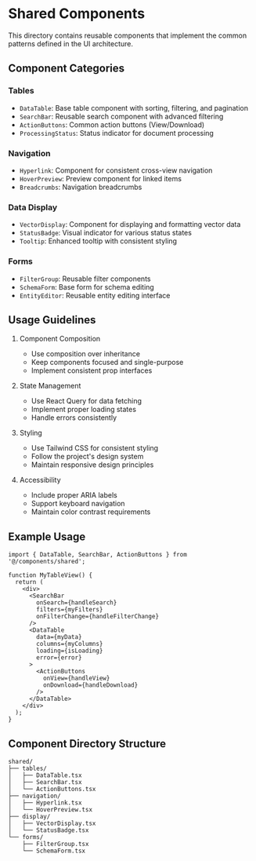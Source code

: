 # Shared Components

This directory contains reusable components that implement the common patterns defined in the UI architecture.

## Component Categories

### Tables
- `DataTable`: Base table component with sorting, filtering, and pagination
- `SearchBar`: Reusable search component with advanced filtering
- `ActionButtons`: Common action buttons (View/Download)
- `ProcessingStatus`: Status indicator for document processing

### Navigation
- `Hyperlink`: Component for consistent cross-view navigation
- `HoverPreview`: Preview component for linked items
- `Breadcrumbs`: Navigation breadcrumbs

### Data Display
- `VectorDisplay`: Component for displaying and formatting vector data
- `StatusBadge`: Visual indicator for various status states
- `Tooltip`: Enhanced tooltip with consistent styling

### Forms
- `FilterGroup`: Reusable filter components
- `SchemaForm`: Base form for schema editing
- `EntityEditor`: Reusable entity editing interface

## Usage Guidelines

1. Component Composition
   - Use composition over inheritance
   - Keep components focused and single-purpose
   - Implement consistent prop interfaces

2. State Management
   - Use React Query for data fetching
   - Implement proper loading states
   - Handle errors consistently

3. Styling
   - Use Tailwind CSS for consistent styling
   - Follow the project's design system
   - Maintain responsive design principles

4. Accessibility
   - Include proper ARIA labels
   - Support keyboard navigation
   - Maintain color contrast requirements

## Example Usage

```tsx
import { DataTable, SearchBar, ActionButtons } from '@/components/shared';

function MyTableView() {
  return (
    <div>
      <SearchBar
        onSearch={handleSearch}
        filters={myFilters}
        onFilterChange={handleFilterChange}
      />
      <DataTable
        data={myData}
        columns={myColumns}
        loading={isLoading}
        error={error}
      >
        <ActionButtons
          onView={handleView}
          onDownload={handleDownload}
        />
      </DataTable>
    </div>
  );
}
```

## Component Directory Structure

```
shared/
├── tables/
│   ├── DataTable.tsx
│   ├── SearchBar.tsx
│   └── ActionButtons.tsx
├── navigation/
│   ├── Hyperlink.tsx
│   └── HoverPreview.tsx
├── display/
│   ├── VectorDisplay.tsx
│   └── StatusBadge.tsx
└── forms/
    ├── FilterGroup.tsx
    └── SchemaForm.tsx